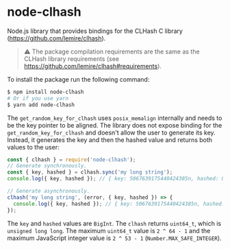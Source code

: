 # node-clhash

Node.js library that provides bindings for the CLHash C library (https://github.com/lemire/clhash).

> ⚠️ The package compilation requirements are the same as the CLHash library requirements (see https://github.com/lemire/clhash#requirements).

To install the package run the following command:

```sh
$ npm install node-clhash
# Or if you use yarn
$ yarn add node-clhash
```

The `get_random_key_for_clhash` uses `posix_memalign` internally and needs to be the key pointer to be aligned. The library does not expose binding for the `get_random_key_for_clhash` and doesn't allow the user to generate its key. Instead, it generates the key and then the hashed value and returns both values to the user:

```js
const { clhash } = require('node-clhash');
// Generate synchronously.
const { key, hashed } = clhash.sync('my long string');
console.log({ key, hashed }); // { key: 5067639175440424385n, hashed: 8451564168848164053n }

// Generate asynchronously.
clhash('my long string', (error, { key, hashed }) => {
  console.log({ key, hashed }); // { key: 5067639175440424385n, hashed: 8451564168848164053n }
});
```

The `key` and `hashed` values are `BigInt`. The `clhash` returns `uint64_t`, which is `unsigned long long`. The maximum `uint64_t` value is `2 ^ 64 - 1` and the maximum JavaScript integer value is `2 ^ 53 - 1` (`Number.MAX_SAFE_INTEGER`).
